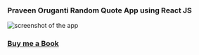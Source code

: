 ### Praveen Oruganti Random Quote App using React JS

![screenshot of the app](https://raw.githubusercontent.com/praveenorugantitech/praveenorugantitech-reactjs/master/0_Projects/praveenoruganti-random-quote-app/src/images/screenshot.PNG "Random Quote App")

### [Buy me a Book](https://www.buymeacoffee.com/praveenoruganti)


